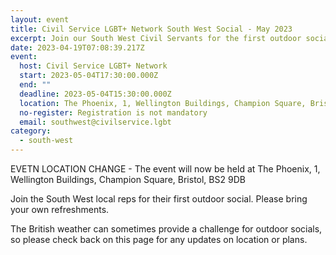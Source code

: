 ```yaml
---
layout: event
title: Civil Service LGBT+ Network South West Social - May 2023
excerpt: Join our South West Civil Servants for the first outdoor social of the year.
date: 2023-04-19T07:08:39.217Z
event:
  host: Civil Service LGBT+ Network
  start: 2023-05-04T17:30:00.000Z
  end: ""
  deadline: 2023-05-04T15:30:00.000Z
  location: The Phoenix, 1, Wellington Buildings, Champion Square, Bristol, BS2 9DB
  no-register: Registration is not mandatory
  email: southwest@civilservice.lgbt
category:
  - south-west
---
```

E﻿VETN LOCATION CHANGE - The event will now be held at The Phoenix, 1, Wellington Buildings, Champion Square, Bristol, BS2 9DB



J﻿oin the South West local reps for their first outdoor social. P﻿lease bring your own refreshments.

The British weather can sometimes provide a challenge for outdoor socials, so please check back on this page for any updates on location or plans.